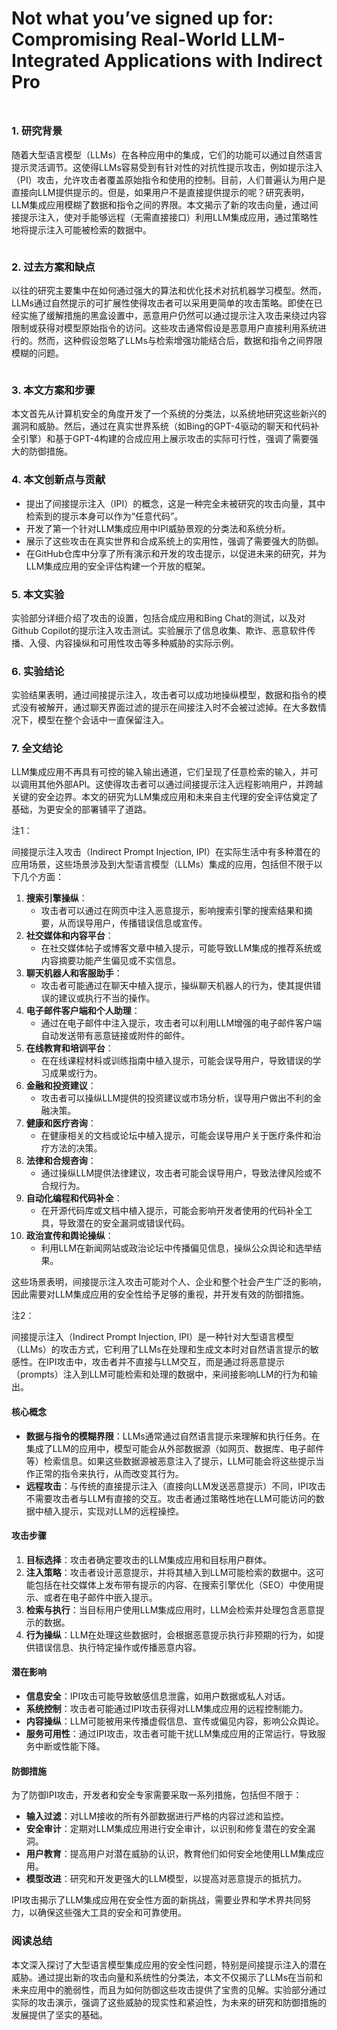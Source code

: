 # Not what you’ve signed up for: Compromising Real-World LLM-Integrated Applications with Indirect Pro

<figure><img src="../.gitbook/assets/image (7) (1) (1) (1) (1) (1) (1) (1) (1).png" alt=""><figcaption></figcaption></figure>

##

### 1. 研究背景

随着大型语言模型（LLMs）在各种应用中的集成，它们的功能可以通过自然语言提示灵活调节。这使得LLMs容易受到有针对性的对抗性提示攻击，例如提示注入（PI）攻击，允许攻击者覆盖原始指令和使用的控制。目前，人们普遍认为用户是直接向LLM提供提示的。但是，如果用户不是直接提供提示的呢？研究表明，LLM集成应用模糊了数据和指令之间的界限。本文揭示了新的攻击向量，通过间接提示注入，使对手能够远程（无需直接接口）利用LLM集成应用，通过策略性地将提示注入可能被检索的数据中。

<figure><img src="../.gitbook/assets/image (1) (1) (1) (1) (1) (1) (1) (1) (1) (1) (1) (1) (1) (1) (1) (1) (1) (1) (1) (1) (1) (1) (1) (1) (1) (1) (1) (1).png" alt=""><figcaption></figcaption></figure>

### 2. 过去方案和缺点

以往的研究主要集中在如何通过强大的算法和优化技术对抗机器学习模型。然而，LLMs通过自然提示的可扩展性使得攻击者可以采用更简单的攻击策略。即使在已经实施了缓解措施的黑盒设置中，恶意用户仍然可以通过提示注入攻击来绕过内容限制或获得对模型原始指令的访问。这些攻击通常假设是恶意用户直接利用系统进行的。然而，这种假设忽略了LLMs与检索增强功能结合后，数据和指令之间界限模糊的问题。

<figure><img src="../.gitbook/assets/image (2) (1) (1) (1) (1) (1) (1) (1) (1) (1) (1) (1) (1) (1) (1) (1) (1) (1) (1) (1) (1) (1) (1) (1) (1) (1) (1).png" alt=""><figcaption></figcaption></figure>

### 3. 本文方案和步骤

本文首先从计算机安全的角度开发了一个系统的分类法，以系统地研究这些新兴的漏洞和威胁。然后，通过在真实世界系统（如Bing的GPT-4驱动的聊天和代码补全引擎）和基于GPT-4构建的合成应用上展示攻击的实际可行性，强调了需要强大的防御措施。

### 4. 本文创新点与贡献

* 提出了间接提示注入（IPI）的概念，这是一种完全未被研究的攻击向量，其中检索到的提示本身可以作为“任意代码”。
* 开发了第一个针对LLM集成应用中IPI威胁景观的分类法和系统分析。
* 展示了这些攻击在真实世界和合成系统上的实用性，强调了需要强大的防御。
* 在GitHub仓库中分享了所有演示和开发的攻击提示，以促进未来的研究，并为LLM集成应用的安全评估构建一个开放的框架。

### 5. 本文实验

实验部分详细介绍了攻击的设置，包括合成应用和Bing Chat的测试，以及对Github Copilot的提示注入攻击测试。实验展示了信息收集、欺诈、恶意软件传播、入侵、内容操纵和可用性攻击等多种威胁的实际示例。

### 6. 实验结论

实验结果表明，通过间接提示注入，攻击者可以成功地操纵模型，数据和指令的模式没有被解开，通过聊天界面过滤的提示在间接注入时不会被过滤掉。在大多数情况下，模型在整个会话中一直保留注入。

### 7. 全文结论

LLM集成应用不再具有可控的输入输出通道，它们呈现了任意检索的输入，并可以调用其他外部API。这使得攻击者可以通过间接提示注入远程影响用户，并跨越关键的安全边界。本文的研究为LLM集成应用和未来自主代理的安全评估奠定了基础，为更安全的部署铺平了道路。



注1：

间接提示注入攻击（Indirect Prompt Injection, IPI）在实际生活中有多种潜在的应用场景，这些场景涉及到大型语言模型（LLMs）集成的应用，包括但不限于以下几个方面：

1. **搜索引擎操纵**：
   * 攻击者可以通过在网页中注入恶意提示，影响搜索引擎的搜索结果和摘要，从而误导用户，传播错误信息或宣传。
2. **社交媒体和内容平台**：
   * 在社交媒体帖子或博客文章中植入提示，可能导致LLM集成的推荐系统或内容摘要功能产生偏见或不实信息。
3. **聊天机器人和客服助手**：
   * 攻击者可能通过在聊天中植入提示，操纵聊天机器人的行为，使其提供错误的建议或执行不当的操作。
4. **电子邮件客户端和个人助理**：
   * 通过在电子邮件中注入提示，攻击者可以利用LLM增强的电子邮件客户端自动发送带有恶意链接或附件的邮件。
5. **在线教育和培训平台**：
   * 在在线课程材料或训练指南中植入提示，可能会误导用户，导致错误的学习成果或行为。
6. **金融和投资建议**：
   * 攻击者可以操纵LLM提供的投资建议或市场分析，误导用户做出不利的金融决策。
7. **健康和医疗咨询**：
   * 在健康相关的文档或论坛中植入提示，可能会误导用户关于医疗条件和治疗方法的决策。
8. **法律和合规咨询**：
   * 通过操纵LLM提供法律建议，攻击者可能会误导用户，导致法律风险或不合规行为。
9. **自动化编程和代码补全**：
   * 在开源代码库或文档中植入提示，可能会影响开发者使用的代码补全工具，导致潜在的安全漏洞或错误代码。
10. **政治宣传和舆论操纵**：
    * 利用LLM在新闻网站或政治论坛中传播偏见信息，操纵公众舆论和选举结果。

这些场景表明，间接提示注入攻击可能对个人、企业和整个社会产生广泛的影响，因此需要对LLM集成应用的安全性给予足够的重视，并开发有效的防御措施。



注2：

间接提示注入（Indirect Prompt Injection, IPI）是一种针对大型语言模型（LLMs）的攻击方式，它利用了LLMs在处理和生成文本时对自然语言提示的敏感性。在IPI攻击中，攻击者并不直接与LLM交互，而是通过将恶意提示（prompts）注入到LLM可能检索和处理的数据中，来间接影响LLM的行为和输出。

#### 核心概念

* **数据与指令的模糊界限**：LLMs通常通过自然语言提示来理解和执行任务。在集成了LLM的应用中，模型可能会从外部数据源（如网页、数据库、电子邮件等）检索信息。如果这些数据源被恶意注入了提示，LLM可能会将这些提示当作正常的指令来执行，从而改变其行为。
* **远程攻击**：与传统的直接提示注入（直接向LLM发送恶意提示）不同，IPI攻击不需要攻击者与LLM有直接的交互。攻击者通过策略性地在LLM可能访问的数据中植入提示，实现对LLM的远程操控。

#### 攻击步骤

1. **目标选择**：攻击者确定要攻击的LLM集成应用和目标用户群体。
2. **注入策略**：攻击者设计恶意提示，并将其植入到LLM可能检索的数据中。这可能包括在社交媒体上发布带有提示的内容、在搜索引擎优化（SEO）中使用提示、或者在电子邮件中嵌入提示。
3. **检索与执行**：当目标用户使用LLM集成应用时，LLM会检索并处理包含恶意提示的数据。
4. **行为操纵**：LLM在处理这些数据时，会根据恶意提示执行非预期的行为，如提供错误信息、执行特定操作或传播恶意内容。

#### 潜在影响

* **信息安全**：IPI攻击可能导致敏感信息泄露，如用户数据或私人对话。
* **系统控制**：攻击者可能通过IPI攻击获得对LLM集成应用的远程控制能力。
* **内容操纵**：LLM可能被用来传播虚假信息、宣传或偏见内容，影响公众舆论。
* **服务可用性**：通过IPI攻击，攻击者可能干扰LLM集成应用的正常运行，导致服务中断或性能下降。

#### 防御措施

为了防御IPI攻击，开发者和安全专家需要采取一系列措施，包括但不限于：

* **输入过滤**：对LLM接收的所有外部数据进行严格的内容过滤和监控。
* **安全审计**：定期对LLM集成应用进行安全审计，以识别和修复潜在的安全漏洞。
* **用户教育**：提高用户对潜在威胁的认识，教育他们如何安全地使用LLM集成应用。
* **模型改进**：研究和开发更强大的LLM模型，以提高对恶意提示的抵抗力。

IPI攻击揭示了LLM集成应用在安全性方面的新挑战，需要业界和学术界共同努力，以确保这些强大工具的安全和可靠使用。





### 阅读总结

本文深入探讨了大型语言模型集成应用的安全性问题，特别是间接提示注入的潜在威胁。通过提出新的攻击向量和系统性的分类法，本文不仅揭示了LLMs在当前和未来应用中的脆弱性，而且为如何防御这些攻击提供了宝贵的见解。实验部分通过实际的攻击演示，强调了这些威胁的现实性和紧迫性，为未来的研究和防御措施的发展提供了坚实的基础。
